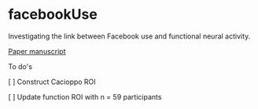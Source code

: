 # facebookUse
Investigating the link between Facebook use and functional neural activity.


[Paper manuscript](https://docs.google.com/document/d/1Nv0Cin5bwavEkAMMXnanLm-UtvPIa70AYgaCOT7fJ_Q/edit)


To do's

[ ] Construct Cacioppo ROI

[ ] Update function ROI with n = 59 participants